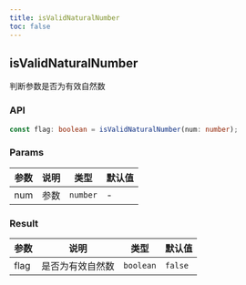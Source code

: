 ```yaml
---
title: isValidNaturalNumber
toc: false
---
```


## isValidNaturalNumber

判断参数是否为有效自然数

<code src="./demo.tsx"></code>

### API

```typescript
const flag: boolean = isValidNaturalNumber(num: number);
```

### Params

| 参数 | 说明 | 类型     | 默认值 |
| ---- | ---- | -------- | ------ |
| num  | 参数 | `number` | -      |


### Result

| 参数 | 说明             | 类型      | 默认值  |
| ---- | ---------------- | --------- | ------- |
| flag | 是否为有效自然数 | `boolean` | `false` |
